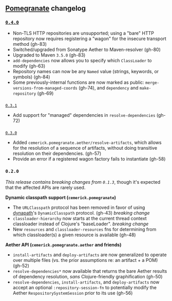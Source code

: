 ## [Pomegranate](http://github.com/cemerick/pomegranate) changelog

### [`0.4.0`](https://github.com/cemerick/pomegranate/issues?q=milestone%3A0.4.0+is%3Aclosed)

* Non-TLS HTTP repositories are unsupported; using a "bare" HTTP repository now
  requires registering a "wagon" for the insecure transport method (gh-83)
* Switched/upgraded from Sonatype Aether to Maven-resolver (gh-80)
* Upgraded to Maven `3.5.0` (gh-83)
* `add-dependencies` now allows you to specify which `ClassLoader` to modify
  (gh-63)
* Repository names can now be any `Named` value (strings, keywords, or symbols)
  (gh-84)
* Some previously-internal functions are now marked as public:
  `merge-versions-from-managed-coords` (gh-74), and `dependency` and
  `make-repository` (gh-69)

###
[`0.3.1`](https://github.com/cemerick/pomegranate/issues?q=milestone%3A0.3.1+is%3Aclosed)

* Add support for "managed" dependencies in `resolve-dependencies` (gh-72)

###
[`0.3.0`](https://github.com/cemerick/pomegranate/issues?milestone=5&page=1&state=closed)

* Added `cemerick.pomegranate.aether/resolve-artifacts`, which allows for the
  resolution of a sequence of artifacts, without doing transitive resolution on
  their dependencies. (gh-57)
* Provide an error if a registered wagon factory fails to instantiate (gh-58)

### `0.2.0`

_This release contains breaking changes from `0.1.3`_, though it's expected that
the affected APIs are rarely used.

**Dynamic classpath support (`cemerick.pomegranate`)**

* The `URLClasspath` protocol has been removed in favor of using
  [dynapath](https://github.com/tobias/dynapath/)'s `DynamicClasspath` protocol.
  (gh-43) *breaking change*
* `classloader-hierarchy` now starts at the current thread context classloader
  instead of Clojure's "baseLoader". *breaking change*
* New `resources` and `classloader-resources` fns for determining from which
  classloader(s) a given resource is available (gh-48)

**Aether API (`cemerick.pomegranate.aether` and friends)**

* `install-artifacts` and `deploy-artifacts` are now generalized to operate over
  multiple files (vs. the prior assumptions re: an artifact + a POM) (gh-52)
* `resolve-dependencies*` now available that returns the bare Aether results of
  dependency resolution, _sans_ Clojure-friendly graphification (gh-50)
* `resolve-dependencies`, `install-artifacts`, and `deploy-artifacts` now accept
  an optional `:repository-session-fn` to potentially modify the Aether
  `RespositorySystemSession` prior to its use (gh-56)
  
